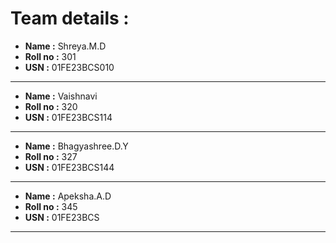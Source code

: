 # Team details  :
- **Name :** Shreya.M.D
- **Roll no :** 301
- **USN :** 01FE23BCS010

---

- **Name :** Vaishnavi
- **Roll no :** 320
- **USN :** 01FE23BCS114

---

- **Name :** Bhagyashree.D.Y
- **Roll no :** 327
- **USN :** 01FE23BCS144

---

- **Name :** Apeksha.A.D
- **Roll no :** 345
- **USN :** 01FE23BCS

---
